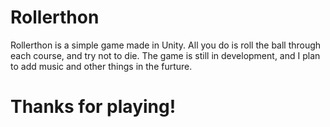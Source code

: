 # Rollerthon

Rollerthon is a simple game made in Unity. All you do is roll the ball through each course, and try not to die. The game is still in development, and I plan to add music and other things in the furture.

# Thanks for playing!
